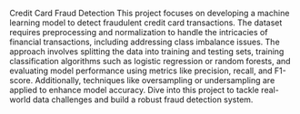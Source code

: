Credit Card Fraud Detection
This project focuses on developing a machine learning model to detect fraudulent credit card transactions. The dataset requires preprocessing and normalization to handle the intricacies of financial transactions, including addressing class imbalance issues. The approach involves splitting the data into training and testing sets, training classification algorithms such as logistic regression or random forests, and evaluating model performance using metrics like precision, recall, and F1-score. Additionally, techniques like oversampling or undersampling are applied to enhance model accuracy. Dive into this project to tackle real-world data challenges and build a robust fraud detection system.

